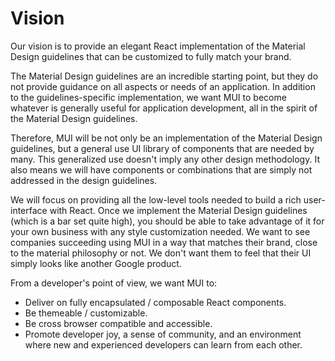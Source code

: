# Vision

<p class="description">Our vision is to provide an elegant React implementation of the Material Design guidelines that can be customized to fully match your brand.</p>

The Material Design guidelines are an incredible starting point, but they do not provide guidance on all aspects or needs of an application. In addition to the guidelines-specific implementation, we want MUI to become whatever is generally useful for application development, all in the spirit of the Material Design guidelines.

Therefore, MUI will be not only be an implementation of the Material Design guidelines, but a general use UI library of components that are needed by many. This generalized use doesn't imply any other design methodology. It also means we will have components or combinations that are simply not addressed in the design guidelines.

We will focus on providing all the low-level tools needed to build a rich user-interface with React. Once we implement the Material Design guidelines (which is a bar set quite high), you should be able to take advantage of it for your own business with any style customization needed. We want to see companies succeeding using MUI in a way that matches their brand, close to the material philosophy or not. We don't want them to feel that their UI simply looks like another Google product.

From a developer's point of view, we want MUI to:

- Deliver on fully encapsulated / composable React components.
- Be themeable / customizable.
- Be cross browser compatible and accessible.
- Promote developer joy, a sense of community, and an environment where new and experienced developers can learn from each other.
